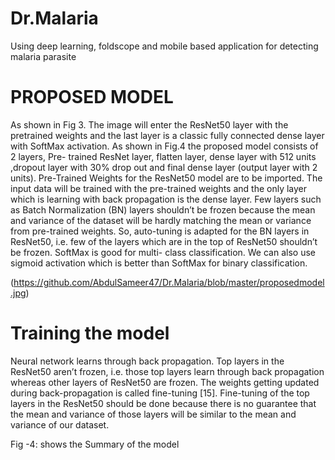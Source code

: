 # Dr.Malaria
Using deep learning, foldscope and mobile based application for detecting malaria parasite

# PROPOSED MODEL 
 
 As shown in Fig 3. The image will enter the ResNet50 layer with the pretrained weights and the last layer is a classic fully connected dense layer with SoftMax activation. As shown in Fig.4 the proposed model consists of 2 layers, Pre- trained ResNet layer, flatten layer, dense layer with 512 units ,dropout layer with 30% drop out  and final dense layer (output layer with 2 units). Pre-Trained Weights for the ResNet50 model are to be imported. The input data will be trained with the pre-trained weights and the only layer which is learning with back propagation is the dense layer. Few layers such as Batch Normalization (BN) layers shouldn’t be frozen because the mean and variance of the dataset will be hardly matching the mean or variance from pre-trained weights. So, auto-tuning is adapted for the BN layers in ResNet50, i.e. few of the layers which are in the top  of ResNet50 shouldn’t be frozen. SoftMax is good for multi- class classification. We can also use sigmoid activation which is better than SoftMax for  binary classification. 
 
  
(https://github.com/AbdulSameer47/Dr.Malaria/blob/master/proposedmodel.jpg)



#	Training the model 
 
Neural network learns through back propagation. Top layers in the ResNet50 aren’t frozen, i.e. those top layers learn through back propagation whereas other layers of ResNet50 are frozen. The weights getting updated during back-propagation is called fine-tuning [15]. Fine-tuning of the top layers in the ResNet50 should be done because there is no guarantee that the mean and variance of those layers will be similar to the mean and variance of our dataset.  
 
  
 
Fig -4: shows the Summary of the model 
 
